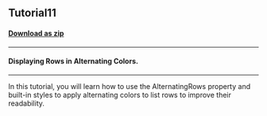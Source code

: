 ## Tutorial11
#### [Download as zip](https://minhaskamal.github.io/DownGit/#/home?url=https://github.com/GrapeCity/ComponentOne-WinForms-Samples/tree/master/NetFramework\List\VB\Tutorials\Tutorial11)
____
#### Displaying Rows in Alternating Colors.
____
In this tutorial, you will learn how to use the AlternatingRows property and built-in styles to apply alternating colors to list rows to improve their readability. 











